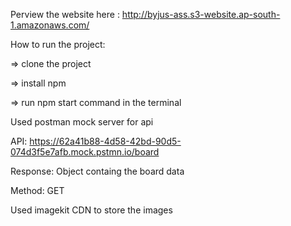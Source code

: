 Perview the website here : http://byjus-ass.s3-website.ap-south-1.amazonaws.com/

How to run the project: 

=> clone the project

=> install npm

=> run npm start command in the terminal

Used postman mock server for api

API: https://62a41b88-4d58-42bd-90d5-074d3f5e7afb.mock.pstmn.io/board 

Response: Object containg the board data

Method: GET

Used imagekit CDN to store the images
